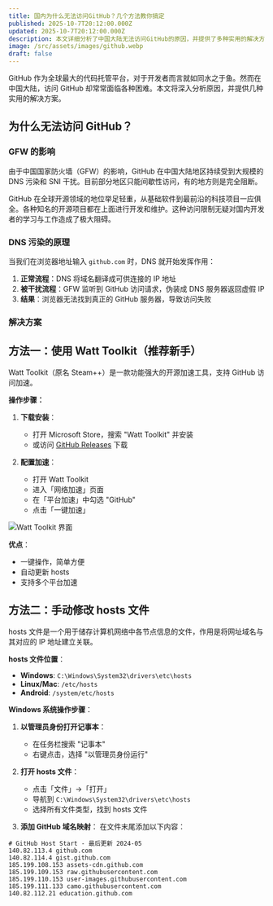 ```yaml
---
title: 国内为什么无法访问GitHub？几个方法教你搞定
published: 2025-10-7T20:12:00.000Z
updated: 2025-10-7T20:12:00.000Z
description: 本文详细分析了中国大陆无法访问GitHub的原因，并提供了多种实用的解决方案，包括修改hosts文件、使用加速工具等。
image: /src/assets/images/github.webp
draft: false
---
```



GitHub 作为全球最大的代码托管平台，对于开发者而言就如同水之于鱼。然而在中国大陆，访问 GitHub 却常常面临各种困难。本文将深入分析原因，并提供几种实用的解决方案。

## 为什么无法访问 GitHub？

### GFW 的影响

由于中国国家防火墙（GFW）的影响，GitHub 在中国大陆地区持续受到大规模的 DNS 污染和 SNI 干扰。目前部分地区只能间歇性访问，有的地方则是完全阻断。

GitHub 在全球开源领域的地位举足轻重，从基础软件到最前沿的科技项目一应俱全。各种知名的开源项目都在上面进行开发和维护。这种访问限制无疑对国内开发者的学习与工作造成了极大阻碍。

### DNS 污染的原理

当我们在浏览器地址输入 `github.com` 时，DNS 就开始发挥作用：

1. **正常流程**：DNS 将域名翻译成可供连接的 IP 地址
2. **被干扰流程**：GFW 监听到 GitHub 访问请求，伪装成 DNS 服务器返回虚假 IP
3. **结果**：浏览器无法找到真正的 GitHub 服务器，导致访问失败

### 解决方案

## 方法一：使用 Watt Toolkit（推荐新手）

Watt Toolkit（原名 Steam++）是一款功能强大的开源加速工具，支持 GitHub 访问加速。

**操作步骤：**

1. **下载安装**：
   - 打开 Microsoft Store，搜索 "Watt Toolkit" 并安装
   - 或访问 [GitHub Releases](https://github.com/BeyondDimension/SteamTools/releases) 下载

2. **配置加速**：
   - 打开 Watt Toolkit
   - 进入「网络加速」页面
   - 在「平台加速」中勾选 "GitHub"
   - 点击「一键加速」

![Watt Toolkit 界面](https://steampp.net/images/home/js.webp)

**优点**：
- 一键操作，简单方便
- 自动更新 hosts
- 支持多个平台加速

## 方法二：手动修改 hosts 文件

hosts 文件是一个用于储存计算机网络中各节点信息的文件，作用是将网址域名与其对应的 IP 地址建立关联。

**hosts 文件位置**：
- **Windows**: `C:\Windows\System32\drivers\etc\hosts`
- **Linux/Mac**: `/etc/hosts`
- **Android**: `/system/etc/hosts`

**Windows 系统操作步骤**：

1. **以管理员身份打开记事本**：
   - 在任务栏搜索 "记事本"
   - 右键点击，选择 "以管理员身份运行"

2. **打开 hosts 文件**：
   - 点击「文件」→「打开」
   - 导航到 `C:\Windows\System32\drivers\etc\hosts`
   - 选择所有文件类型，找到 hosts 文件

3. **添加 GitHub 域名映射**：
   在文件末尾添加以下内容：

```hosts
# GitHub Host Start - 最后更新 2024-05
140.82.113.4 github.com
140.82.114.4 gist.github.com
185.199.108.153 assets-cdn.github.com
185.199.109.153 raw.githubusercontent.com
185.199.110.153 user-images.githubusercontent.com
185.199.111.133 camo.githubusercontent.com
140.82.112.21 education.github.com